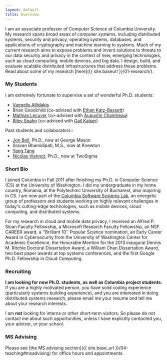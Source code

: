 ```yaml
---
layout: default
title: Overview
---
```


I am an associate professor of Computer Science at Columbia University. My research spans broad areas of computer systems,
including distributed systems, security and privacy, operating systems, databases, and applications of cryptography and machine
learning to systems.
Much of my current research aims to expose problems and invent solutions to threats to our data security and privacy in the context of new, emerging technologies, such as cloud computing, mobile devices, and big data.
I design, build, and evaluate scalable distributed infrastructures that address these problems.
Read about some of my research [here]({{ site.baseurl }}/01-research/).

### My Students

I am extremely fortunate to supervise a set of wonderful Ph.D. students:

* [Vaggelis Atlidakis](http://www.cs.columbia.edu/~vatlidak/)
* Brian Goodchild (co-advised with [Ethan Katz-Bassett](http://www.ee.columbia.edu/ethan-katz-bassett))
* [Mathias Lecuyer](http://www.cs.columbia.edu/~mathias/) (co-advised with [Augustin Chaintreau](http://www.cs.columbia.edu/~augustin/))
* [Riley Spahn](http://www.cs.columbia.edu/~riley/) (co-advised with [Gail
  Kaiser](http://www.cs.columbia.edu/~kaiser/))

Past students and collaborators::
* [Jon Bell](http://jonbell.net), Ph.D., now at George Mason
* Sravan Bhamidipati, M.S., now at Knewton
* [Yang Tang](http://www.cs.columbia.edu/~ty/)
* [Nicolas Viennot](https://github.com/nviennot), Ph.D., now at TwoSigma

### Short Bio

I joined Columbia in Fall 2011 after finishing my Ph.D. in Computer Science
(CS) at the University of Washington.
I did my undergraduate in my home country, Romania, at the Polytechnic
University of Bucharest, also majoring in CS.
I am now part of the [Columbia Software Systems Lab](http://systems.cs.columbia.edu/),
an energetic group of professors and students working on highly relevant challenges in
today's cutting-edge technologies, such as mobile devices, cloud computing, and
distributed systems.

For my research in cloud and mobile data privacy, I received 
an Alfred P. Sloan Faculty Fellowship, a Microsoft Research Faculty Fellowship,
an NSF CAREER award,  a ''Brilliant 10'' Popular Science nomination, an Early
Career Award in Cybersecurity from the University of Washington Center for
Academic Excellence, the Honorable Mention for the 2013 inaugural Dennis M. Ritchie
Doctoral Dissertation Award, a William Chan Dissertation Award, two
best paper awards at top systems conferences, and the first Google
Ph.D. Fellowship in Cloud Computing.




### Recruiting

**I am looking for new Ph.D. students, as well as Columbia project students.**
If you are a highly motivated person, you have solid coding experience
(particularly systems building experience), and you are interested in
doing distributed systems research, please email me your resume and
tell me about your research interests.

I am **not** looking for interns or other short-term visitors.
So please do not contact me about such opportunities, unless I have
explicitly contacted you, your advisor, or your school.


### MS Advising

Please see [the MS advising section]({{ site.base_url }}/04-teaching#msadvising) for office hours
and appointments.



